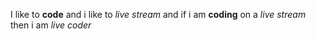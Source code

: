 I like to **code** and i like to _live stream_ and if i am __coding__ on a *live stream* then i am _live coder_
